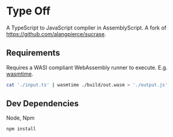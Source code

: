 
# Type Off

A TypeScript to JavaScript compiler in AssemblyScript.
A fork of https://github.com/alangpierce/sucrase.

## Requirements

Requires a WASI compliant WebAssembly runner to execute. E.g. [wasmtime](https://wasmtime.dev).

```sh
cat './input.ts' | wasmtime ./build/out.wasm > './output.js'
```

## Dev Dependencies

Node, Npm

```sh
npm install
```

